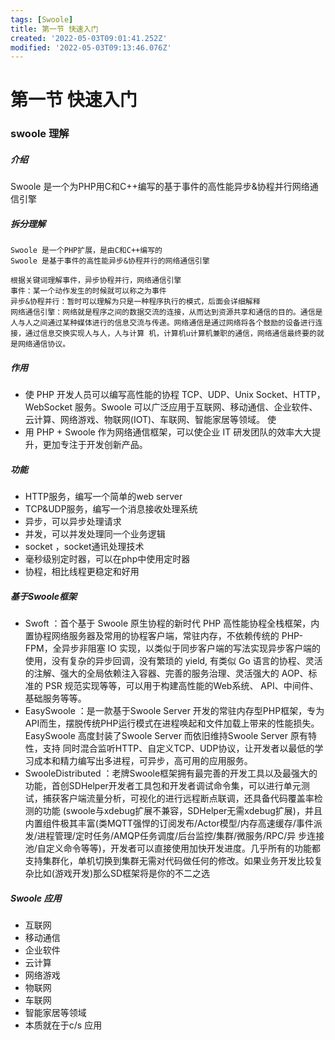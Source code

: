 ```yaml
---
tags: [Swoole]
title: 第一节 快速入门
created: '2022-05-03T09:01:41.252Z'
modified: '2022-05-03T09:13:46.076Z'
---
```


# 第一节 快速入门

### swoole 理解
##### 介绍
Swoole 是一个为PHP用C和C++编写的基于事件的高性能异步&协程并行网络通信引擎
##### 拆分理解
```
Swoole 是一个PHP扩展，是由C和C++编写的
Swoole 是基于事件的高性能异步&协程并行的网络通信引擎
​
根据关键词理解事件，异步协程并行，网络通信引擎
事件：某一个动作发生的时候就可以称之为事件
异步&协程并行：暂时可以理解为只是一种程序执行的模式，后面会详细解释
网络通信引擎：网络就是程序之间的数据交流的连接，从而达到资源共享和通信的目的。通信是人与人之间通过某种媒体进行的信息交流与传递。网络通信是通过网络将各个鼓励的设备进行连接，通过信息交换实现人与人，人与计算 机，计算机u计算机兼职的通信，网络通信最终要的就是网络通信协议。
```
##### 作用
- 使 PHP 开发人员可以编写高性能的协程 TCP、UDP、Unix Socket、HTTP，WebSocket 服务。Swoole 可以广泛应用于互联网、移动通信、企业软件、云计算、网络游戏、物联网(IOT)、车联网、智能家居等领域。 使
- 用 PHP + Swoole 作为网络通信框架，可以使企业 IT 研发团队的效率大大提升，更加专注于开发创新产品。
##### 功能
- HTTP服务，编写一个简单的web server
- TCP&UDP服务，编写一个消息接收处理系统
- 异步，可以异步处理请求
- 并发，可以并发处理同一个业务逻辑
- socket ，socket通讯处理技术
- 毫秒级别定时器，可以在php中使用定时器
- 协程，相比线程更稳定和好用
##### 基于Swoole框架
- Swoft ：首个基于 Swoole 原生协程的新时代 PHP 高性能协程全栈框架，内置协程网络服务器及常用的协程客户端，常驻内存，不依赖传统的 PHP-FPM，全异步非阻塞 IO 实现，以类似于同步客户端的写法实现异步客户端的 使用，没有复杂的异步回调，没有繁琐的 yield, 有类似 Go 语言的协程、灵活的注解、强大的全局依赖注入容器、完善的服务治理、灵活强大的 AOP、标准的 PSR 规范实现等等，可以用于构建高性能的Web系统、 API、中间件、基础服务等等。
- EasySwoole ：是一款基于Swoole Server 开发的常驻内存型PHP框架，专为API而生，摆脱传统PHP运行模式在进程唤起和文件加载上带来的性能损失。EasySwoole 高度封装了Swoole Server 而依旧维持Swoole Server 原有特性，支持 同时混合监听HTTP、自定义TCP、UDP协议，让开发者以最低的学习成本和精力编写出多进程，可异步，高可用的应用服务。
- SwooleDistributed ：老牌Swoole框架拥有最完善的开发工具以及最强大的功能，首创SDHelper开发者工具包和开发者调试命令集，可以进行单元测试，捕获客户端流量分析，可视化的进行远程断点联调，还具备代码覆盖率检测的功能 (swoole与xdebug扩展不兼容，SDHelper无需xdebug扩展)，并且内置组件极其丰富(类MQTT强悍的订阅发布/Actor模型/内存高速缓存/事件派发/进程管理/定时任务/AMQP任务调度/后台监控/集群/微服务/RPC/异 步连接池/自定义命令等等)，开发者可以直接使用加快开发进度。几乎所有的功能都支持集群化，单机切换到集群无需对代码做任何的修改。如果业务开发比较复杂比如(游戏开发)那么SD框架将是你的不二之选
##### Swoole 应用
- 互联网
- 移动通信
- 企业软件
- 云计算
- 网络游戏
- 物联网
- 车联网
- 智能家居等领域
- 本质就在于c/s 应用
